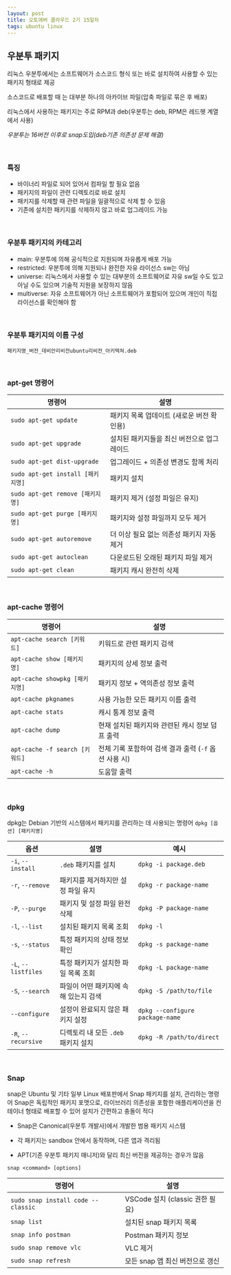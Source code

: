 ```yaml
---
layout: post
title: 오토에버 클라우드 2기 15일차
tags: ubuntu linux
---
```


## 우분투 패키지

리눅스 우분투에서는 소프트웨어가 소스코드 형식 또는 바로 설치하여 사용할 수 있는 패키지 형태로 제공

소스코드로 배포할 때 는 대부분 하나의 아카이브 파일(압축 파일로 묶은  후 배포)

리눅스에서 사용하는 패키지는 주로 RPM과 deb(우분투는 deb, RPM은 레드헷 계열에서 사용)

*우분투는 16버전 이후로 snap도입(deb기존 의존성 문제 해결)*

&nbsp;

### 특징

- 바이너리 파일로 되어 있어서 컴파일 할 필요 없음
- 패키지의 파일이 관련 디렉토리로 바로 설치
- 패키지를 삭제할 때 관련 파일을 일괄적으로 삭제 할 수 있음
- 기존에 설치한 패키지를 삭제하지 않고 바로 업그레이드 가능

&nbsp;

### 우분투 패키지의 카테고리

- main: 우분투에 의해 공식적으로 지원되며 자유롭게 배포 가능
- restricted: 우분투에 의해 지원되나 완전한 자유 라이선스 sw는 아님
- universe: 리눅스에서 사용할 수 있는 대부분의 소프트웨어로 자유 sw일 수도 있고 아닐 수도 있으며 기술적 지원을 보장하지 않음
- multiverse: 자유 소프트웨어가 아닌 소프트웨어가  포함되어 있으며 개인이 직접 라이선스를 확인해야 함

&nbsp;

### 우분투 패키지의 이름 구성

`패키지명_버전_데비안리비전ubuntu리비전_아키텍쳐.deb`

&nbsp;

### apt-get 명령어

| 명령어                            | 설명                                       |
| --------------------------------- | ------------------------------------------ |
| `sudo apt-get update`             | 패키지 목록 업데이트 (새로운 버전 확인용)  |
| `sudo apt-get upgrade`            | 설치된 패키지들을 최신 버전으로 업그레이드 |
| `sudo apt-get dist-upgrade`       | 업그레이드 + 의존성 변경도 함께 처리       |
| `sudo apt-get install [패키지명]` | 패키지 설치                                |
| `sudo apt-get remove [패키지명]`  | 패키지 제거 (설정 파일은 유지)             |
| `sudo apt-get purge [패키지명]`   | 패키지와 설정 파일까지 모두 제거           |
| `sudo apt-get autoremove`         | 더 이상 필요 없는 의존성 패키지 자동 제거  |
| `sudo apt-get autoclean`          | 다운로드된 오래된 패키지 파일 제거         |
| `sudo apt-get clean`              | 패키지 캐시 완전히 삭제                    |

&nbsp;

### apt-cache 명령어

| 명령어                         | 설명                                                  |
| ------------------------------ | ----------------------------------------------------- |
| `apt-cache search [키워드]`    | 키워드로 관련 패키지 검색                             |
| `apt-cache show [패키지명]`    | 패키지의 상세 정보 출력                               |
| `apt-cache showpkg [패키지명]` | 패키지 정보 + 역의존성 정보 출력                      |
| `apt-cache pkgnames`           | 사용 가능한 모든 패키지 이름 출력                     |
| `apt-cache stats`              | 캐시 통계 정보 출력                                   |
| `apt-cache dump`               | 현재 설치된 패키지와 관련된 캐시 정보 덤프 출력       |
| `apt-cache -f search [키워드]` | 전체 기록 포함하여 검색 결과 출력 (`-f` 옵션 사용 시) |
| `apt-cache -h`                 | 도움말 출력                                           |

&nbsp;

### dpkg

dpkg는 Debian 기반의 시스템에서 패키지를 관리하는 데 사용되는 명령어 `dpkg [옵션] [패키지명]`

| 옵션                | 설명                                  | 예시                            |
| ------------------- | ------------------------------------- | ------------------------------- |
| `-i`, `--install`   | `.deb` 패키지를 설치                  | `dpkg -i package.deb`           |
| `-r`, `--remove`    | 패키지를 제거하지만 설정 파일 유지    | `dpkg -r package-name`          |
| `-P`, `--purge`     | 패키지 및 설정 파일 완전 삭제         | `dpkg -P package-name`          |
| `-l`, `--list`      | 설치된 패키지 목록 조회               | `dpkg -l`                       |
| `-s`, `--status`    | 특정 패키지의 상태 정보 확인          | `dpkg -s package-name`          |
| `-L`, `--listfiles` | 특정 패키지가 설치한 파일 목록 조회   | `dpkg -L package-name`          |
| `-S`, `--search`    | 파일이 어떤 패키지에 속해 있는지 검색 | `dpkg -S /path/to/file`         |
| `--configure`       | 설정이 완료되지 않은 패키지 설정      | `dpkg --configure package-name` |
| `-R`, `--recursive` | 디렉토리 내 모든 `.deb` 패키지 설치   | `dpkg -R /path/to/direct`       |

&nbsp;

### Snap

snap은 Ubuntu 및 기타 일부 Linux 배포판에서 Snap 패키지를 설치, 관리하는 명령어 Snap은 독립적인 패키지 포맷으로, 라이브러리 의존성을 포함한 애플리케이션을 컨테이너 형태로 배포할 수 있어 설치가 간편하고 충돌이 적다

- Snap은 Canonical(우분투 개발사)에서 개발한 범용 패키지 시스템

- 각 패키지는 sandbox 안에서 동작하며, 다른 앱과 격리됨

- APT(기존 우분투 패키지 매니저)와 달리 최신 버전을 제공하는 경우가 많음

`snap <command> [options]`

| 명령어                             | 설명                            |
| ---------------------------------- | ------------------------------- |
| `sudo snap install code --classic` | VSCode 설치 (classic 권한 필요) |
| `snap list`                        | 설치된 snap 패키지 목록         |
| `snap info postman`                | Postman 패키지 정보             |
| `sudo snap remove vlc`             | VLC 제거                        |
| `sudo snap refresh`                | 모든 snap 앱 최신 버전으로 갱신 |

&nbsp;

